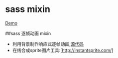 # sass mixin
[Demo](http://rockwong.com/sass/)

##sass 逐帧动画 mixin
  * 利用背景制作响应式逐帧动画,[源代码](https://github.com/rockwong/sass/blob/master/sass/_frame.scss)
  * 在线合成sprite图片工具:[http://instantsprite.com/]
